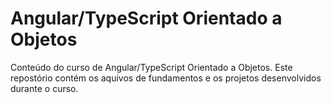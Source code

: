 # Angular/TypeScript Orientado a Objetos

Conteúdo do curso de Angular/TypeScript Orientado a Objetos. Este repostório contém os aquivos de fundamentos e os projetos desenvolvidos durante o curso.



